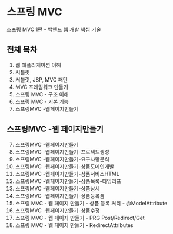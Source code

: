 # 스프링 MVC

스프링 MVC 1편 - 백엔드 웹 개발 핵심 기술

## 전체 목차

1. 웹 애플리케이션 이해
2. 서블릿
3. 서블릿, JSP, MVC 패턴
4. MVC 프레임워크 만들기
5. 스프링 MVC - 구조 이해
6. 스프링 MVC - 기본 기능 
7. 스프링MVC -웹페이지만들기


## 스프링MVC -웹 페이지만들기

7. 스프링MVC -웹페이지만들기
7. 스프링MVC -웹페이지만들기-프로젝트생성 
7. 스프링MVC -웹페이지만들기-요구사항분석 
7. 스프링MVC -웹페이지만들기-상품도메인개발 
7. 스프링MVC -웹페이지만들기-상품서비스HTML 
7. 스프링MVC -웹페이지만들기-상품목록-타임리프 
7. 스프링MVC -웹페이지만들기-상품상세 
7. 스프링MVC -웹페이지만들기-상품등록폼
7. 스프링 MVC - 웹 페이지 만들기 - 상품 등록 처리 - @ModelAttribute 
7. 스프링MVC -웹페이지만들기-상품수정
7. 스프링 MVC - 웹 페이지 만들기 - PRG Post/Redirect/Get
7. 스프링 MVC - 웹 페이지 만들기 - RedirectAttributes
